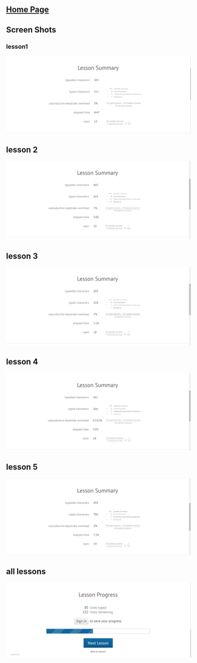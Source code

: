 ## [Home Page](../README.md)


## Screen Shots

### lesson1
![](./images/typing/lesson1.jpg)

## lesson 2
![](./images/typing/lesson2.jpg)

## lesson 3
![](./images/typing/lesson3.jpg)

## lesson 4
![](./images/typing/lesson4.jpg)

## lesson 5
![](./images/typing/lesson5.jpg)

## all lessons
![](./images/typing/lesson.jpg)
